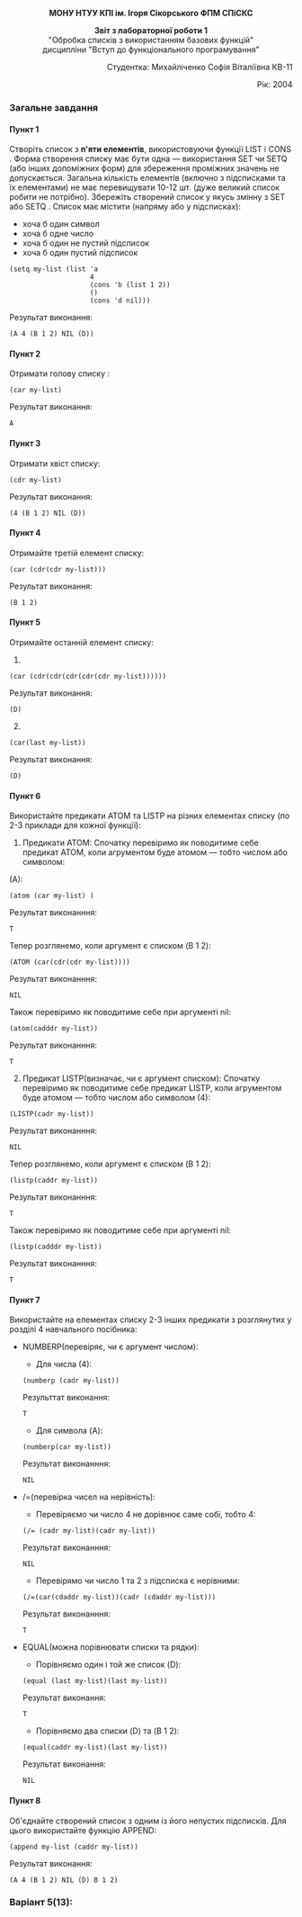 <p align="center"><b>МОНУ НТУУ КПІ ім. Ігоря Сікорського ФПМ СПіСКС</b></p>
<p align="center">
<b>Звіт з лабораторної роботи 1</b><br/>
"Обробка списків з використанням базових функцій"<br/>
дисципліни "Вступ до функціонального програмування"
</p>
<p align="right">Студентка: Михайліченко Софія Віталіївна КВ-11<p>
<p align="right">Рік: 2004<p>

### Загальне завдання

#### Пункт 1
Створіть список з <b>п'яти елементів</b>, використовуючи функції LIST і CONS . Форма створення списку має бути одна — використання SET чи SETQ (або інших допоміжних форм) для збереження проміжних значень не допускається. Загальна кількість елементів (включно з підсписками та їх елементами) не має перевищувати 10-12 шт. (дуже великий список робити не потрібно). Збережіть створений список у якусь змінну з SET або SETQ . Список має містити (напряму або у підсписках): 

- хоча б один символ
- хоча б одне число
- хоча б один не пустий підсписок
- хоча б один пустий підсписок
```
(setq my-list (list 'a
                    4 
                    (cons 'b (list 1 2)) 
                    ()
                    (cons 'd nil))) 
```
Результат виконання:
```
(A 4 (B 1 2) NIL (D))
```
#### Пункт 2

Отримати голову списку :
```
(car my-list) 
```
Результат виконання:
```
A
```
#### Пункт 3
Отримати хвіст списку:
```
(cdr my-list) 
```
Результат виконання:
```
(4 (B 1 2) NIL (D))
```
#### Пункт 4
Отримайте третій елемент списку:
```
(car (cdr(cdr my-list)))
```
Результат виконання:
```
(B 1 2)
```
#### Пункт 5

Отримайте останній елемент списку:

1.
```
(car (cdr(cdr(cdr(cdr(cdr my-list))))))
```
Результат виконання:
```
(D)
```
2.
```
(car(last my-list))
```
Результат виконання:
```
(D)
```
#### Пункт 6
Використайте предикати ATOM та LISTP на різних елементах списку (по 2-3
приклади для кожної функції):

1. Предикати ATOM:
Спочатку перевіримо як поводитиме себе предикат ATOM, коли агрументом буде атомом — тобто числом або символом:

(A):
```
(atom (car my-list) )
```
Результат виконанння:
```
T
```
Тепер розглянемо, коли аргумент є списком (B 1 2):
```
(ATOM (car(cdr(cdr my-list))))
```
Результат виконанння:
```
NIL
```
Також перевіримо як поводитиме себе при аргументі nil:
```
(atom(cadddr my-list))    
```
Результат виконанння:
```
T
```
2. Предикат LISTP(визначає, чи є аргумент списком):
Спочатку перевіримо як поводитиме себе предикат LISTP, коли агрументом буде атомом — тобто числом або символом (4):
```
(LISTP(cadr my-list)) 
```
Результат виконанння:
```
NIL
```
Тепер розглянемо, коли аргумент є списком (B 1 2):
```
(listp(caddr my-list))
```
Результат виконанння:
```
T
```
Також перевіримо як поводитиме себе при аргументі nil:
```
(listp(cadddr my-list)) 
```
Результат виконанння:
```
T
```
#### Пункт 7
Використайте на елементах списку 2-3 інших предикати з розглянутих у розділі 4
навчального посібника:
- NUMBERP(перевіряє, чи є аргумент числом):
  - Для числа (4):
  ```
  (numberp (cadr my-list)) 
  ```
  Результтат виконання:
  ```
  T
  ```
  - Для символа (A):
  ```
  (numberp(car my-list)) 
  ```
  Результат виконанння:
  ```
  NIL
  ```
- /=(перевірка чисел на нерівність):
   - Перевіряємо чи число 4 не дорівнює саме собі, тобто 4:
   ```
   (/= (cadr my-list)(cadr my-list)) 
   ```
   Результат виконанння:
   ```
   NIL
   ```
   - Перевірямо чи число 1 та 2 з підсписка є нерівними:
   ```
   (/=(car(cdaddr my-list))(cadr (cdaddr my-list))) 
   ```
   Результат виконанння:
   ```
   T
   ```
- EQUAL(можна порівнювати списки та рядки):

   - Порівняємо один і той же список (D):
   ```
   (equal (last my-list)(last my-list)) 
   ```
   Результат виконання:
   ```
   T
   ```
   - Порівняємо два списки (D) та (B 1 2): 
   ```
   (equal(caddr my-list)(last my-list)) 
   ``` 
   Результат виконання:
   ```
   NIL
   ```

#### Пункт 8
Об'єднайте створений список з одним із його непустих підсписків. Для цього
використайте функцію APPEND:
```
(append my-list (caddr my-list)) 
```
  Результат виконання:
   ```
   (A 4 (B 1 2) NIL (D) B 1 2)
   ```
### Варіант 5(13):
